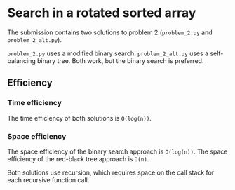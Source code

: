 # Search in a rotated sorted array #
The submission contains two solutions to problem 2 (`problem_2.py` and `problem_2_alt.py`).

`problem_2.py` uses a modified binary search. `problem_2_alt.py` uses a self-balancing binary tree. Both work, but the binary search is preferred.

## Efficiency ##

### Time efficiency ###
The time efficiency of both solutions is `O(log(n))`.

### Space efficiency ###
The space efficiency of the binary search approach is `O(log(n))`. The space efficiency of the red-black tree approach is `O(n)`.

Both solutions use recursion, which requires space on the call stack for each recursive function call.

